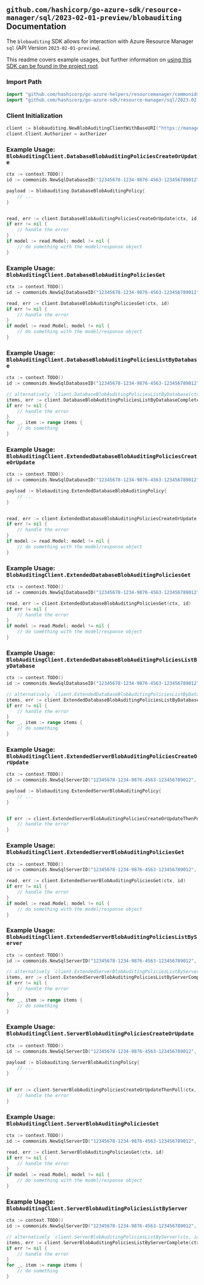 
## `github.com/hashicorp/go-azure-sdk/resource-manager/sql/2023-02-01-preview/blobauditing` Documentation

The `blobauditing` SDK allows for interaction with Azure Resource Manager `sql` (API Version `2023-02-01-preview`).

This readme covers example usages, but further information on [using this SDK can be found in the project root](https://github.com/hashicorp/go-azure-sdk/tree/main/docs).

### Import Path

```go
import "github.com/hashicorp/go-azure-helpers/resourcemanager/commonids"
import "github.com/hashicorp/go-azure-sdk/resource-manager/sql/2023-02-01-preview/blobauditing"
```


### Client Initialization

```go
client := blobauditing.NewBlobAuditingClientWithBaseURI("https://management.azure.com")
client.Client.Authorizer = authorizer
```


### Example Usage: `BlobAuditingClient.DatabaseBlobAuditingPoliciesCreateOrUpdate`

```go
ctx := context.TODO()
id := commonids.NewSqlDatabaseID("12345678-1234-9876-4563-123456789012", "example-resource-group", "serverValue", "databaseValue")

payload := blobauditing.DatabaseBlobAuditingPolicy{
	// ...
}


read, err := client.DatabaseBlobAuditingPoliciesCreateOrUpdate(ctx, id, payload)
if err != nil {
	// handle the error
}
if model := read.Model; model != nil {
	// do something with the model/response object
}
```


### Example Usage: `BlobAuditingClient.DatabaseBlobAuditingPoliciesGet`

```go
ctx := context.TODO()
id := commonids.NewSqlDatabaseID("12345678-1234-9876-4563-123456789012", "example-resource-group", "serverValue", "databaseValue")

read, err := client.DatabaseBlobAuditingPoliciesGet(ctx, id)
if err != nil {
	// handle the error
}
if model := read.Model; model != nil {
	// do something with the model/response object
}
```


### Example Usage: `BlobAuditingClient.DatabaseBlobAuditingPoliciesListByDatabase`

```go
ctx := context.TODO()
id := commonids.NewSqlDatabaseID("12345678-1234-9876-4563-123456789012", "example-resource-group", "serverValue", "databaseValue")

// alternatively `client.DatabaseBlobAuditingPoliciesListByDatabase(ctx, id)` can be used to do batched pagination
items, err := client.DatabaseBlobAuditingPoliciesListByDatabaseComplete(ctx, id)
if err != nil {
	// handle the error
}
for _, item := range items {
	// do something
}
```


### Example Usage: `BlobAuditingClient.ExtendedDatabaseBlobAuditingPoliciesCreateOrUpdate`

```go
ctx := context.TODO()
id := commonids.NewSqlDatabaseID("12345678-1234-9876-4563-123456789012", "example-resource-group", "serverValue", "databaseValue")

payload := blobauditing.ExtendedDatabaseBlobAuditingPolicy{
	// ...
}


read, err := client.ExtendedDatabaseBlobAuditingPoliciesCreateOrUpdate(ctx, id, payload)
if err != nil {
	// handle the error
}
if model := read.Model; model != nil {
	// do something with the model/response object
}
```


### Example Usage: `BlobAuditingClient.ExtendedDatabaseBlobAuditingPoliciesGet`

```go
ctx := context.TODO()
id := commonids.NewSqlDatabaseID("12345678-1234-9876-4563-123456789012", "example-resource-group", "serverValue", "databaseValue")

read, err := client.ExtendedDatabaseBlobAuditingPoliciesGet(ctx, id)
if err != nil {
	// handle the error
}
if model := read.Model; model != nil {
	// do something with the model/response object
}
```


### Example Usage: `BlobAuditingClient.ExtendedDatabaseBlobAuditingPoliciesListByDatabase`

```go
ctx := context.TODO()
id := commonids.NewSqlDatabaseID("12345678-1234-9876-4563-123456789012", "example-resource-group", "serverValue", "databaseValue")

// alternatively `client.ExtendedDatabaseBlobAuditingPoliciesListByDatabase(ctx, id)` can be used to do batched pagination
items, err := client.ExtendedDatabaseBlobAuditingPoliciesListByDatabaseComplete(ctx, id)
if err != nil {
	// handle the error
}
for _, item := range items {
	// do something
}
```


### Example Usage: `BlobAuditingClient.ExtendedServerBlobAuditingPoliciesCreateOrUpdate`

```go
ctx := context.TODO()
id := commonids.NewSqlServerID("12345678-1234-9876-4563-123456789012", "example-resource-group", "serverValue")

payload := blobauditing.ExtendedServerBlobAuditingPolicy{
	// ...
}


if err := client.ExtendedServerBlobAuditingPoliciesCreateOrUpdateThenPoll(ctx, id, payload); err != nil {
	// handle the error
}
```


### Example Usage: `BlobAuditingClient.ExtendedServerBlobAuditingPoliciesGet`

```go
ctx := context.TODO()
id := commonids.NewSqlServerID("12345678-1234-9876-4563-123456789012", "example-resource-group", "serverValue")

read, err := client.ExtendedServerBlobAuditingPoliciesGet(ctx, id)
if err != nil {
	// handle the error
}
if model := read.Model; model != nil {
	// do something with the model/response object
}
```


### Example Usage: `BlobAuditingClient.ExtendedServerBlobAuditingPoliciesListByServer`

```go
ctx := context.TODO()
id := commonids.NewSqlServerID("12345678-1234-9876-4563-123456789012", "example-resource-group", "serverValue")

// alternatively `client.ExtendedServerBlobAuditingPoliciesListByServer(ctx, id)` can be used to do batched pagination
items, err := client.ExtendedServerBlobAuditingPoliciesListByServerComplete(ctx, id)
if err != nil {
	// handle the error
}
for _, item := range items {
	// do something
}
```


### Example Usage: `BlobAuditingClient.ServerBlobAuditingPoliciesCreateOrUpdate`

```go
ctx := context.TODO()
id := commonids.NewSqlServerID("12345678-1234-9876-4563-123456789012", "example-resource-group", "serverValue")

payload := blobauditing.ServerBlobAuditingPolicy{
	// ...
}


if err := client.ServerBlobAuditingPoliciesCreateOrUpdateThenPoll(ctx, id, payload); err != nil {
	// handle the error
}
```


### Example Usage: `BlobAuditingClient.ServerBlobAuditingPoliciesGet`

```go
ctx := context.TODO()
id := commonids.NewSqlServerID("12345678-1234-9876-4563-123456789012", "example-resource-group", "serverValue")

read, err := client.ServerBlobAuditingPoliciesGet(ctx, id)
if err != nil {
	// handle the error
}
if model := read.Model; model != nil {
	// do something with the model/response object
}
```


### Example Usage: `BlobAuditingClient.ServerBlobAuditingPoliciesListByServer`

```go
ctx := context.TODO()
id := commonids.NewSqlServerID("12345678-1234-9876-4563-123456789012", "example-resource-group", "serverValue")

// alternatively `client.ServerBlobAuditingPoliciesListByServer(ctx, id)` can be used to do batched pagination
items, err := client.ServerBlobAuditingPoliciesListByServerComplete(ctx, id)
if err != nil {
	// handle the error
}
for _, item := range items {
	// do something
}
```
